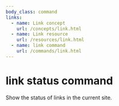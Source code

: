 ```yaml
---
body_class: command
links:
  - name: Link concept
    url: /concepts/link.html
  - name: Link resource
    url: /resources/link.html
  - name: link command
    url: /commands/link.html
---
```


# link status command

<section>

Show the status of links in the current site.

</section>
